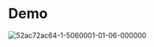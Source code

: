 # Demo
![52ac72ac64-1-5060001-01-06-000000](https://user-images.githubusercontent.com/24569046/34860549-d83edf74-f790-11e7-8811-d4613383fbf2.jpeg)
